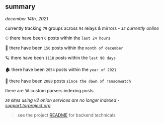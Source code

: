 
## summary
_december 14th, 2021_

currently tracking `79` groups across `94` relays & mirrors - _`32` currently online_

⏲ there have been `6` posts within the `last 24 hours`

🦈 there have been `156` posts within the `month of december`

🪐 there have been `1118` posts within the `last 90 days`

🏚 there have been `2054` posts within the `year of 2021`

🦕 there have been `2088` posts `since the dawn of ransomwatch`

there are `38` custom parsers indexing posts

_`20` sites using v2 onion services are no longer indexed - [support.torproject.org](https://support.torproject.org/onionservices/v2-deprecation/)_

> see the project [README](https://github.com/thetanz/ransomwatch#ransomwatch--) for backend technicals
